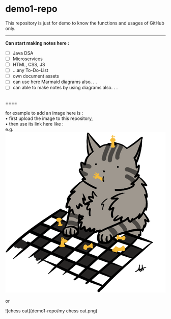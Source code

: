 # demo1-repo
This repository is just for demo to know the functions and usages of GitHub only.

----

**Can start making notes here :**  
- [ ] Java DSA
- [ ] Microservices
- [ ] HTML, CSS, JS
- [ ] ...any To-Do-List
- [ ] own document assets
- [ ] can use here Marmaid diagrams also. . .
- [ ] can able to make notes by using diagrams also. . .

<br>
====

for example to add an image here is :  
• first upload the image to this repository,  
• then use its link here like :  
e.g.  
![My Chess cat](https://github.com/stealthBS/demo1-repo/blob/main/my%20chess%20cat.png)  

or 

![chess cat](demo1-repo/my chess cat.png)
